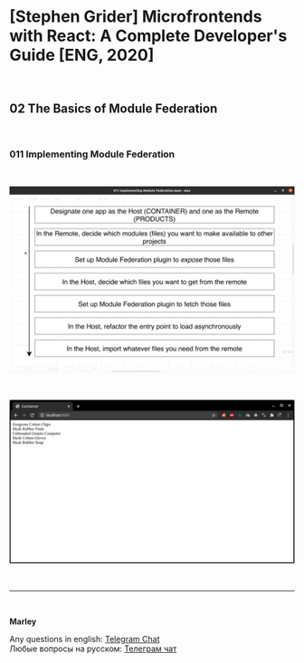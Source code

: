# [Stephen Grider] Microfrontends with React: A Complete Developer's Guide [ENG, 2020]

<br/>

## 02 The Basics of Module Federation

<br/>

### 011 Implementing Module Federation

<br/>

![Application](/img/pic-m02-p01.png?raw=true)

<br/>

![Application](/img/pic-m02-p02.png?raw=true)

<br/>

---

<br/>

**Marley**

Any questions in english: <a href="https://jsdev.org/chat/">Telegram Chat</a>  
Любые вопросы на русском: <a href="https://jsdev.ru/chat/">Телеграм чат</a>
